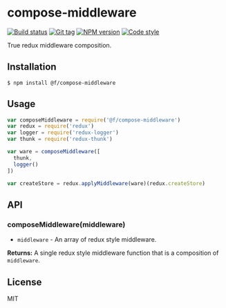 
# compose-middleware

[![Build status][travis-image]][travis-url]
[![Git tag][git-image]][git-url]
[![NPM version][npm-image]][npm-url]
[![Code style][standard-image]][standard-url]

True redux middleware composition.

## Installation

    $ npm install @f/compose-middleware

## Usage

```js
var composeMiddleware = require('@f/compose-middleware')
var redux = require('redux')
var logger = require('redux-logger')
var thunk = require('redux-thunk')

var ware = composeMiddleware([
  thunk,
  logger()
])

var createStore = redux.applyMiddleware(ware)(redux.createStore)
```

## API

### composeMiddleware(middleware)

- `middleware` - An array of redux style middleware.

**Returns:** A single redux style middleware function that is a composition of `middleware`.

## License

MIT

[travis-image]: https://img.shields.io/travis/micro-js/compose-middleware.svg?style=flat-square
[travis-url]: https://travis-ci.org/micro-js/compose-middleware
[git-image]: https://img.shields.io/github/tag/micro-js/compose-middleware.svg
[git-url]: https://github.com/micro-js/compose-middleware
[standard-image]: https://img.shields.io/badge/code%20style-standard-brightgreen.svg?style=flat
[standard-url]: https://github.com/feross/standard
[npm-image]: https://img.shields.io/npm/v/@f/compose-middleware.svg?style=flat-square
[npm-url]: https://npmjs.org/package/@f/compose-middleware
